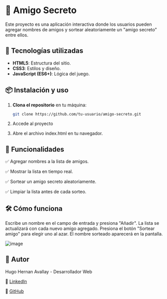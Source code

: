 # 🎁 Amigo Secreto

Este proyecto es una aplicación interactiva donde los usuarios pueden agregar nombres de amigos y sortear aleatoriamente un "amigo secreto" entre ellos.

## 🚀 Tecnologías utilizadas

- **HTML5**: Estructura del sitio.
- **CSS3**: Estilos y diseño.
- **JavaScript (ES6+)**: Lógica del juego.

## 📦 Instalación y uso

1. **Clona el repositorio** en tu máquina:
   ```sh
   git clone https://github.com/tu-usuario/amigo-secreto.git
   
2. Accede al proyecto

3. Abre el archivo index.html en tu navegador.

   
## 🎯 Funcionalidades

✅ Agregar nombres a la lista de amigos.

✅ Mostrar la lista en tiempo real.

✅ Sortear un amigo secreto aleatoriamente.

✅ Limpiar la lista antes de cada sorteo.


## 🛠 Cómo funciona

Escribe un nombre en el campo de entrada y presiona "Añadir".
La lista se actualizará con cada nuevo amigo agregado.
Presiona el botón "Sortear amigo" para elegir uno al azar.
El nombre sorteado aparecerá en la pantalla.

![image](https://github.com/user-attachments/assets/b6f40e5b-3838-4dc0-b1c8-37807f3b454e)


## 📝 Autor

Hugo Hernan Avallay - Desarrollador Web

📌 [LinkedIn](https://www.linkedin.com/in/hugo-avallay/)

📌 [GitHub](https://github.com/hugoAvallay)
